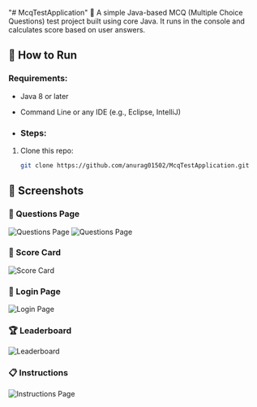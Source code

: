 "# McqTestApplication" 
🧪 A simple Java-based MCQ (Multiple Choice Questions) test project built using core Java. It runs in the console and calculates score based on user answers.
## 🚀 How to Run

### Requirements:
- Java 8 or later
- Command Line or any IDE (e.g., Eclipse, IntelliJ)

- ### Steps:
1. Clone this repo:
   ```bash
   git clone https://github.com/anurag01502/McqTestApplication.git
## 📸 Screenshots

### 📝 Questions Page
![Questions Page](screenshots/Questions%20Page1.png)
![Questions Page](screenshots/Questions%20Page2.png)

### 🧾 Score Card
![Score Card](screenshots/Score%20Card%20Page.png)

### 🔐 Login Page
![Login Page](screenshots/Login%20Page.png)

### 🏆 Leaderboard
![Leaderboard](screenshots/Leaderboard%20Page.png)

### 📋 Instructions
![Instructions Page](screenshots/Instructions%20Page.png)
